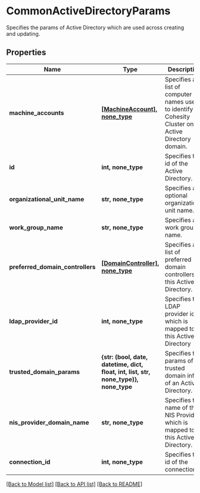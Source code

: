 # CommonActiveDirectoryParams

Specifies the params of Active Directory which are used across creating and updating.

## Properties
Name | Type | Description | Notes
------------ | ------------- | ------------- | -------------
**machine_accounts** | [**[MachineAccount], none_type**](MachineAccount.md) | Specifies a list of computer names used to identify the Cohesity Cluster on the Active Directory domain. | 
**id** | **int, none_type** | Specifies the id of the Active Directory. | [optional] [readonly] 
**organizational_unit_name** | **str, none_type** | Specifies an optional organizational unit name. | [optional] 
**work_group_name** | **str, none_type** | Specifies a work group name. | [optional] 
**preferred_domain_controllers** | [**[DomainController], none_type**](DomainController.md) | Specifies a list of preferred domain controllers of this Active Directory. | [optional] 
**ldap_provider_id** | **int, none_type** | Specifies the LDAP provider id which is mapped to this Active Directory | [optional] 
**trusted_domain_params** | **{str: (bool, date, datetime, dict, float, int, list, str, none_type)}, none_type** | Specifies the params of trusted domain info of an Active Directory. | [optional] 
**nis_provider_domain_name** | **str, none_type** | Specifies the name of the NIS Provider which is mapped to this Active Directory. | [optional] 
**connection_id** | **int, none_type** | Specifies the id of the connection. | [optional] 

[[Back to Model list]](../README.md#documentation-for-models) [[Back to API list]](../README.md#documentation-for-api-endpoints) [[Back to README]](../README.md)


